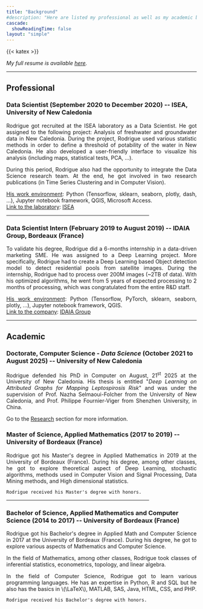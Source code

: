 ```yaml
---
title: "Background"
#description: "Here are listed my professional as well as my academic backgrounds."
cascade:
  showReadingTime: false
layout: "simple"
---
```

{{< katex >}}

_My full resume is available [here](resume.pdf)._

<hr>

## Professional

### Data Scientist (September 2020 to December 2020) -- ISEA, University of New Caledonia

<span style='text-align: justify;'>

Rodrigue got recruited at the ISEA laboratory as a Data Scientist. He got assigned to the following project: Analysis of freshwater and groundwater data in New Caledonia. During the project, Rodrigue used various statistic methods in order to define a threshold of potability of the water in New Caledonia. He also developed a user-friendly interface to visualize his analysis (including maps, statistical tests, PCA, ...).

During this period, Rodrigue also had the opportunity to integrate the Data Science research team. At the end, he got involved in two research publications (in Time Series Clustering and in Computer Vision).

<u>His work environment</u>: Python (Tensorflow, sklearn, seaborn, plotly, dash, ...), Jupyter notebook framework, QGIS, Microsoft Access.\
<u>Link to the laboratory</u>: <a href="https://isea.unc.nc/" target="_blank">ISEA</a>

</span>

<hr style="width:75%">

### Data Scientist Intern (February 2019 to August 2019) -- IDAIA Group, Bordeaux (France)

<span style='text-align: justify;'>

To validate his degree, Rodrigue did a 6-months internship in a data-driven marketing SME. He was assigned to a Deep Learning project. More specifically, Rodrigue had to create a Deep Learning based Object detection model to detect residential pools from satellite images. During the internship, Rodrigue had to process over 200M images (~2TB of data). With his optimized algorithms, he went from 5 years of expected processing to 2 months of processing, which was congratulated from the entire R&D staff.

<u>His work environment</u>: Python (Tensorflow, PyTorch, sklearn, seaborn, plotly, ...), Jupyter notebook framework, QGIS.\
<u>Link to the company</u>: <a href="https://www.idaia.group/" target="_blank">IDAIA Group</a>

</span>

<hr>

## Academic

### Doctorate, Computer Science - _Data Science_ (October 2021 to August 2025) -- University of New Caledonia

<span style='text-align: justify;'>

Rodrigue defended his PhD in Computer on August, 21<sup>st</sup> 2025 at the University of New Caledonia. His thesis is entitled "_Deep Learning on Attributed Graphs for Mapping Leptospirosis Risk_" and was under the supervision of Prof. Nazha Selmaoui-Folcher from the University of New Caledonia, and Prof. Philippe Fournier-Viger from Shenzhen University, in China.

Go to the <a href="../research">Research</a> section for more information.

</span>

### Master of Science, Applied Mathematics (2017 to 2019) -- University of Bordeaux (France)

<span style='text-align: justify;'>

Rodrigue got his Master's degree in Applied Mathematics in 2019 at the University of Bordeaux (France). During his degree, among other classes, he got to explore theoretical aspect of Deep Learning, stochastic algorithms, methods used in Computer Vision and Signal Processing, Data Mining methods, and High dimensional statistics.

    Rodrigue received his Master's degree with honors.

</span>

<hr style="width:75%">

### Bachelor of Science, Applied Mathematics and Computer Science (2014 to 2017) -- University of Bordeaux (France)

<span style='text-align: justify;'>

Rodrigue got his Bachelor's degree in Applied Math and Computer Science in 2017 at the University of Bordeaux (France). During his degree, he got to explore various aspects of Mathematics and Computer Science.

In the field of Mathematics, among other classes, Rodrigue took classes of inferential statistics, econometrics, topology, and linear algebra.

In the field of Computer Science, Rodrigue got to learn various programming languages. He has an expertise in Python, R and SQL but he also has the basics in \\(\LaTeX\\), MATLAB, SAS, Java, HTML, CSS, and PHP.

    Rodrigue received his Bachelor's degree with honors.

</span>
